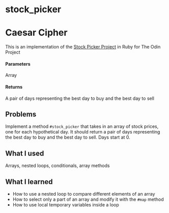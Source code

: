 # stock_picker
# Caesar Cipher
This is an implementation of the [Stock Picker Project](https://www.theodinproject.com/lessons/ruby-stock-picker) in Ruby for The Odin Project

#### Parameters
Array

#### Returns
A pair of days representing the best day to buy and the best day to sell

## Problems
Implement a method `#stock_picker` that takes in an array of stock prices, one for each hypothetical day. It should return a pair of days representing the best day to buy and the best day to sell. Days start at 0.

## What I used
Arrays, nested loops, conditionals, array methods

## What I learned
- How to use a nested loop to compare different elements of an array
- How to select only a part of an array and modify it with the `#map` method
- How to use local temporary variables inside a loop